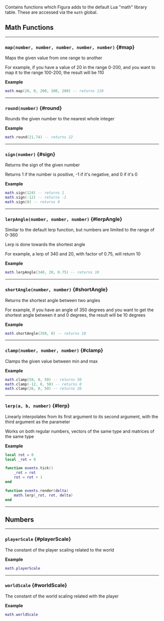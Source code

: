 Contains functions which Figura adds to the default Lua "math" library table. These are accessed via the `math` global.

## Math Functions

---

### `map(number, number, number, number, number)` {#map}

Maps the given value from one range to another

For example, if you have a value of 20 in the range 0-200, and you want to map it to the range 100-200, the result will be 110

**Example**

```lua
math.map(20, 0, 200, 100, 200) -- returns 110
```

---

### `round(number)` {#round}

Rounds the given number to the nearest whole integer

**Example**

```lua
math.round(21.74) -- returns 22
```

---

### `sign(number)` {#sign}

Returns the sign of the given number

Returns 1 if the number is positive, -1 if it's negative, and 0 if it's 0

**Example**

```lua
math.sign(124) -- returns 1
math.sign(-12) -- returns -1
math.sign(0) -- returns 0
```

---

### `lerpAngle(number, number, number)` {#lerpAngle}

Similar to the default lerp function, but numbers are limited to the range of 0-360

Lerp is done towards the shortest angle

For example, a lerp of 340 and 20, with factor of 0.75, will return 10

**Example**

```lua
math.lerpAngle(340, 20, 0.75) -- returns 10
```

---

### `shortAngle(number, number)` {#shortAngle}

Returns the shortest angle between two angles

For example, if you have an angle of 350 degrees and you want to get the shortest angle between it and 0 degrees, the result will be 10 degrees

**Example**

```lua
math.shortAngle(350, 0) -- returns 10
```

---

### `clamp(number, number, number)` {#clamp}

Clamps the given value between min and max

**Example**

```lua
math.clamp(58, 0, 50) -- returns 50
math.clamp(-12, 0, 50) -- returns 0
math.clamp(26, 0, 50) -- returns 26
```

---

### `lerp(a, b, number)` {#lerp}

Linearly interpolates from its first argument to its second argument, with the third argument as the parameter

Works on both regular numbers, vectors of the same type and matrices of the same type

**Example**

```lua
local rot = 0
local _rot = 0

function events.tick()
    _rot = rot
    rot = rot + 1
end

function events.render(delta)
    math.lerp(_rot, rot, delta)
end
```

---

## Numbers

---

### `playerScale` {#playerScale}

The constant of the player scaling related to the world

**Example**

```lua
math.playerScale
```

---

### `worldScale` {#worldScale}

The constant of the world scaling related with the player

**Example**

```lua
math.worldScale
```
